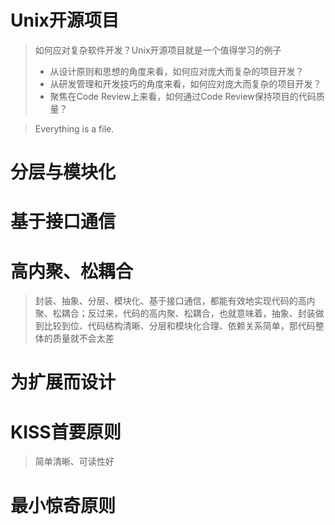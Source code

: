 # Unix开源项目

> 如何应对复杂软件开发？Unix开源项目就是一个值得学习的例子
>
> * 从设计原则和思想的角度来看，如何应对庞大而复杂的项目开发？
> * 从研发管理和开发技巧的角度来看，如何应对庞大而复杂的项目开发？
> * 聚焦在Code Review上来看，如何通过Code Review保持项目的代码质量？

> Everything is a file.

# 分层与模块化

# 基于接口通信

# 高内聚、松耦合

> 封装、抽象、分层、模块化、基于接口通信，都能有效地实现代码的高内聚、松耦合；反过来，代码的高内聚、松耦合，也就意味着，抽象、封装做到比较到位、代码结构清晰、分层和模块化合理、依赖关系简单，那代码整体的质量就不会太差

# 为扩展而设计

# KISS首要原则

> 简单清晰、可读性好

# 最小惊奇原则

